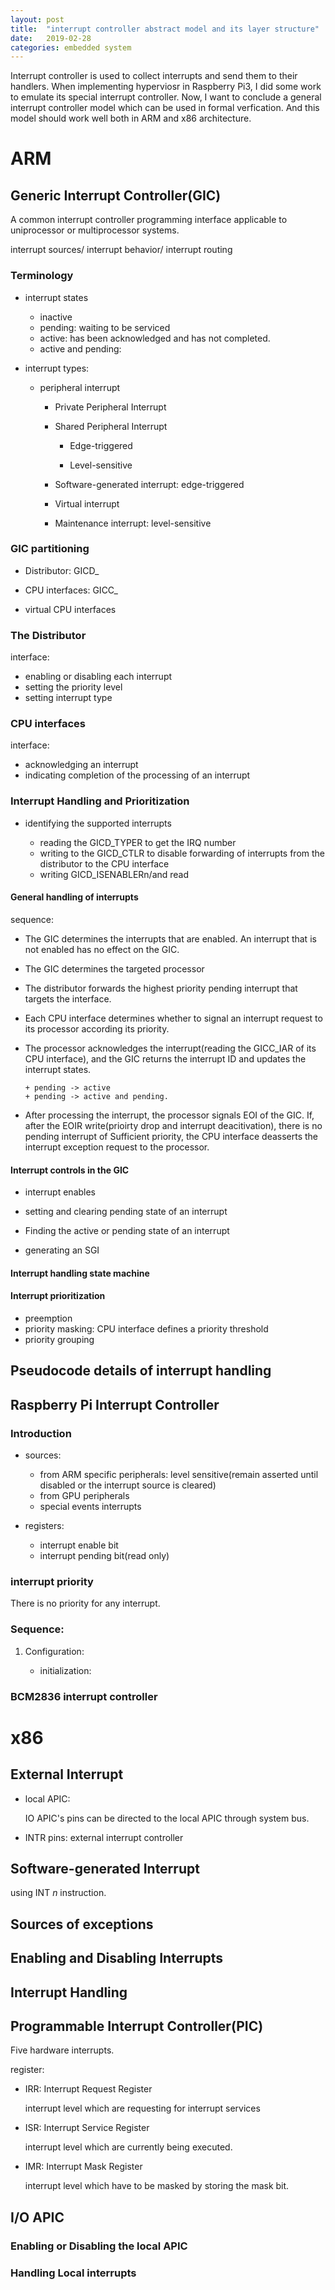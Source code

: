 ```yaml
---
layout: post
title:  "interrupt controller abstract model and its layer structure"
date:   2019-02-28
categories: embedded system
---
```


Interrupt controller is used to collect interrupts and send them to their handlers. When implementing hyperviosr in Raspberry Pi3, I did some work to emulate its special interrupt controller. Now, I want to conclude a general interrupt controller model which can be used in formal verfication. And this model should work well both in ARM and x86 architecture.

# ARM 

## Generic Interrupt Controller(GIC)
A common interrupt controller programming interface applicable to uniprocessor or multiprocessor systems.

interrupt sources/ interrupt behavior/ interrupt routing

### Terminology

+ interrupt states

	+ inactive
	+ pending: waiting to be serviced
	+ active: has been acknowledged and has not completed.
	+ active and pending: 
	
+ interrupt types:

	+ peripheral interrupt
	
		+ Private Peripheral Interrupt
		
		+ Shared Peripheral Interrupt
		
			+ Edge-triggered
		
			+ Level-sensitive
		
		+ Software-generated interrupt: edge-triggered
		
		+ Virtual interrupt
		
		+ Maintenance interrupt: level-sensitive

### GIC partitioning

+ Distributor: GICD_

+ CPU interfaces: GICC_

+ virtual CPU interfaces

### The Distributor

interface:

+ enabling or disabling each interrupt
+ setting the priority level
+ setting interrupt type

### CPU interfaces

interface:

+ acknowledging an interrupt
+ indicating completion of the processing of an interrupt

### Interrupt Handling and Prioritization

+ identifying the supported interrupts
  
  + reading the GICD_TYPER to get the IRQ number
  + writing to the GICD_CTLR to disable forwarding of interrupts from the distributor to the CPU interface
  + writing GICD_ISENABLERn/and read
  
#### General handling of interrupts

sequence:

+ The GIC determines the interrupts that are enabled. An interrupt that is not enabled has no effect on the GIC.

+ The GIC determines the targeted processor

+ The distributor forwards the highest priority pending interrupt that targets the interface.

+ Each CPU interface determines whether to signal an interrupt request to its processor according its priority.

+ The processor acknowledges the interrupt(reading the GICC_IAR of its CPU interface), and the GIC returns the interrupt ID and updates the interrupt states. 
  
	  + pending -> active
	  + pending -> active and pending.

+ After processing the interrupt, the processor signals EOI of the GIC. If, after the EOIR write(prioirty drop and interrupt deacitivation), there is no pending interrupt of Sufficient priority, the CPU interface deasserts the interrupt exception request to the processor.

#### Interrupt controls in the GIC

+ interrupt enables

+ setting and clearing pending state of an interrupt

+ Finding the active or pending state of an interrupt

+ generating an SGI

#### Interrupt handling state machine

#### Interrupt prioritization

+ preemption
+ priority masking: CPU interface defines a priority threshold
+ priority grouping

## Pseudocode details of interrupt handling




## Raspberry Pi Interrupt Controller

### Introduction

+ sources:
  
  + from ARM specific peripherals: level sensitive(remain asserted until disabled or the interrupt source is cleared)
  + from GPU peripherals
  + special events interrupts
  
+ registers:

  + interrupt enable bit
  + interrupt pending bit(read only)

### interrupt priority

There is no priority for any interrupt.



### Sequence:

1. Configuration:

	+ initialization: 


### BCM2836 interrupt controller

# x86

## External Interrupt

+ local APIC:
  
  IO APIC's pins can be directed to the local APIC through system bus.

+ INTR pins: external interrupt controller

## Software-generated Interrupt

using INT *n* instruction.

## Sources of exceptions

## Enabling and Disabling Interrupts

## Interrupt Handling



## Programmable Interrupt Controller(PIC)

Five hardware interrupts.

register:

+ IRR: Interrupt Request Register
  
  interrupt level which are requesting for interrupt services
  
+ ISR: Interrupt Service Register

  interrupt level which are currently being executed.
  
+ IMR: Interrupt Mask Register

  interrupt level which have to be masked by storing the mask bit.

## I/O APIC

### Enabling or Disabling the local APIC

### Handling Local interrupts




